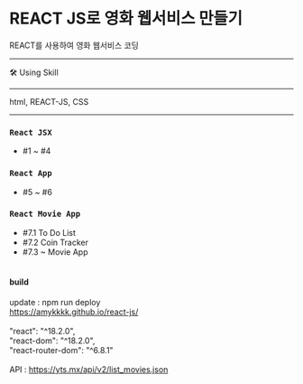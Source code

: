 # REACT JS로 영화 웹서비스 만들기

REACT를 사용하여 영화 웹서비스 코딩

--------------------------------------------------------

🛠 Using Skill
<hr />
html, REACT-JS, CSS


--------------------------------------------------------


### `React JSX`
 - #1 ~ #4

### `React App`
 - #5 ~ #6

### `React Movie App`
 - #7.1 To Do List<br />
 - #7.2 Coin Tracker<br />
 - #7.3 ~ Movie App<br /><br />

#### build 
update : npm run deploy<br />
https://amykkkk.github.io/react-js/<br />
<br />
"react": "^18.2.0",<br />
"react-dom": "^18.2.0",<br />
"react-router-dom": "^6.8.1"<br />
<br />
API : https://yts.mx/api/v2/list_movies.json